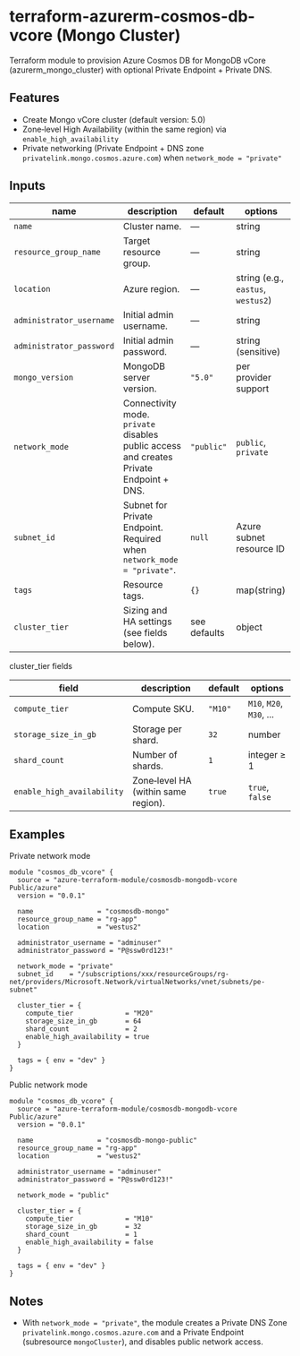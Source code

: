 # terraform-azurerm-cosmos-db-vcore (Mongo Cluster)

Terraform module to provision Azure Cosmos DB for MongoDB vCore (azurerm_mongo_cluster) with optional Private Endpoint + Private DNS.

## Features
- Create Mongo vCore cluster (default version: 5.0)
- Zone‑level High Availability (within the same region) via `enable_high_availability`
- Private networking (Private Endpoint + DNS zone `privatelink.mongo.cosmos.azure.com`) when `network_mode = "private"`

## Inputs

| name | description | default | options |
| --- | --- | --- | --- |
| `name` | Cluster name. | — | string |
| `resource_group_name` | Target resource group. | — | string |
| `location` | Azure region. | — | string (e.g., `eastus`, `westus2`) |
| `administrator_username` | Initial admin username. | — | string |
| `administrator_password` | Initial admin password. | — | string (sensitive) |
| `mongo_version` | MongoDB server version. | `"5.0"` | per provider support |
| `network_mode` | Connectivity mode. `private` disables public access and creates Private Endpoint + DNS. | `"public"` | `public`, `private` |
| `subnet_id` | Subnet for Private Endpoint. Required when `network_mode = "private"`. | `null` | Azure subnet resource ID |
| `tags` | Resource tags. | `{}` | map(string) |
| `cluster_tier` | Sizing and HA settings (see fields below). | see defaults | object |

cluster_tier fields

| field | description | default | options |
| --- | --- | --- | --- |
| `compute_tier` | Compute SKU. | `"M10"` | `M10`, `M20`, `M30`, ... |
| `storage_size_in_gb` | Storage per shard. | `32` | number |
| `shard_count` | Number of shards. | `1` | integer ≥ 1 |
| `enable_high_availability` | Zone‑level HA (within same region). | `true` | `true`, `false` |

## Examples

Private network mode
```hcl
module "cosmos_db_vcore" {
  source = "azure-terraform-module/cosmosdb-mongodb-vcore
Public/azure"
  version = "0.0.1"

  name                = "cosmosdb-mongo"
  resource_group_name = "rg-app"
  location            = "westus2"

  administrator_username = "adminuser"
  administrator_password = "P@ssw0rd123!"

  network_mode = "private"
  subnet_id    = "/subscriptions/xxx/resourceGroups/rg-net/providers/Microsoft.Network/virtualNetworks/vnet/subnets/pe-subnet"

  cluster_tier = {
    compute_tier             = "M20"
    storage_size_in_gb       = 64
    shard_count              = 2
    enable_high_availability = true
  }

  tags = { env = "dev" }
}
```

Public network mode
```hcl
module "cosmos_db_vcore" {
  source = "azure-terraform-module/cosmosdb-mongodb-vcore
Public/azure"
  version = "0.0.1"

  name                = "cosmosdb-mongo-public"
  resource_group_name = "rg-app"
  location            = "westus2"

  administrator_username = "adminuser"
  administrator_password = "P@ssw0rd123!"

  network_mode = "public"

  cluster_tier = {
    compute_tier             = "M10"
    storage_size_in_gb       = 32
    shard_count              = 1
    enable_high_availability = false
  }

  tags = { env = "dev" }
}
```

## Notes
- With `network_mode = "private"`, the module creates a Private DNS Zone `privatelink.mongo.cosmos.azure.com` and a Private Endpoint (subresource `mongoCluster`), and disables public network access.
